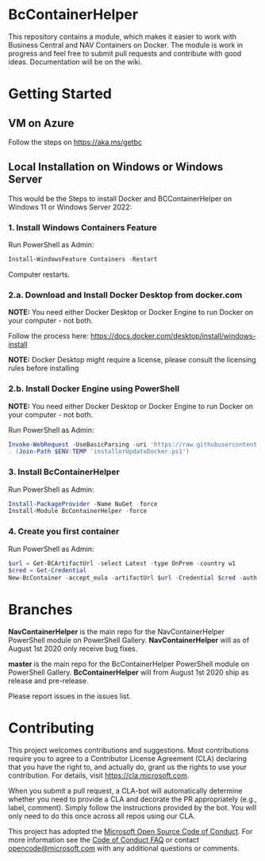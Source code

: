 # BcContainerHelper

This repository contains a module, which makes it easier to work with Business Central and NAV Containers on Docker.
The module is work in progress and feel free to submit pull requests and contribute with good ideas.
Documentation will be on the wiki.

# Getting Started

## VM on Azure
Follow the steps on https://aka.ms/getbc

## Local Installation on Windows or Windows Server
This would be the Steps to install Docker and BCContainerHelper on Windows 11 or Windows Server 2022:

### 1. Install Windows Containers Feature
Run PowerShell as Admin:
```PowerShell
Install-WindowsFeature Containers -Restart
```
Computer restarts.

### 2.a. Download and Install Docker Desktop from docker.com
**NOTE:** You need either Docker Desktop or Docker Engine to run Docker on your computer - not both.

Follow the process here: https://docs.docker.com/desktop/install/windows-install

**NOTE:** Docker Desktop might require a license, please consult the licensing rules before installing

### 2.b. Install Docker Engine using PowerShell
**NOTE:** You need either Docker Desktop or Docker Engine to run Docker on your computer - not both.

Run PowerShell as Admin:
```PowerShell
Invoke-WebRequest -UseBasicParsing -uri 'https://raw.githubusercontent.com/microsoft/nav-arm-templates/master/InstallOrUpdateDockerEngine.ps1' -OutFile (Join-Path $ENV:TEMP 'installorUpdateDocker.ps1')
. (Join-Path $ENV:TEMP 'installorUpdateDocker.ps1')
```

### 3. Install BcContainerHelper
Run PowerShell as Admin:
```PowerShell
Install-PackageProvider -Name NuGet -force
Install-Module BcContainerHelper -force
```

### 4. Create you first container
Run PowerShell as Admin:
```PowerShell
$url = Get-BCArtifactUrl -select Latest -type OnPrem -country w1
$cred = Get-Credential
New-BcContainer -accept_eula -artifactUrl $url -Credential $cred -auth UserPassword
```

# Branches

**NavContainerHelper** is the main repo for the NavContainerHelper PowerShell module on PowerShell Gallery. **NavContainerHelper** will as of August 1st 2020 only receive bug fixes.

**master** is the main repo for the BcContainerHelper PowerShell module on PowerShell Gallery. **BcContainerHelper** will from August 1st 2020 ship as release and pre-release.

Please report issues in the issues list.

# Contributing

This project welcomes contributions and suggestions.  Most contributions require you to agree to a
Contributor License Agreement (CLA) declaring that you have the right to, and actually do, grant us
the rights to use your contribution. For details, visit https://cla.microsoft.com.

When you submit a pull request, a CLA-bot will automatically determine whether you need to provide
a CLA and decorate the PR appropriately (e.g., label, comment). Simply follow the instructions
provided by the bot. You will only need to do this once across all repos using our CLA.

This project has adopted the [Microsoft Open Source Code of Conduct](https://opensource.microsoft.com/codeofconduct/).
For more information see the [Code of Conduct FAQ](https://opensource.microsoft.com/codeofconduct/faq/) or
contact [opencode@microsoft.com](mailto:opencode@microsoft.com) with any additional questions or comments.

